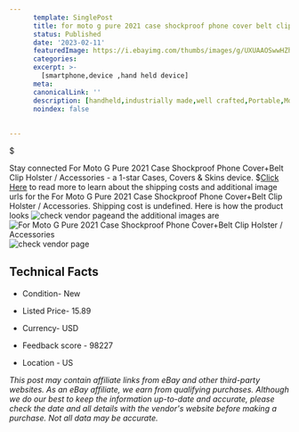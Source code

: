```yaml
---
      template: SinglePost
      title: for moto g pure 2021 case shockproof phone cover belt clip holster accessories
      status: Published
      date: '2023-02-11'
      featuredImage: https://i.ebayimg.com/thumbs/images/g/UXUAAOSwwHZh5i9m/s-l225.jpg
      categories: 
      excerpt: >-
        [smartphone,device ,hand held device]
      meta:
      canonicalLink: ''
      description: [handheld,industrially made,well crafted,Portable,Mobile,Compact,Convenient,Lightweight,Maneuverable,Man-portable,Miniature,Carriable,Hand-held,Light,Holdable,Transportable,Mobile device,Pocket-sized,On-the-go,Wireless,Cordless,Compact size,Convenient size, smartphone,device ,hand held device]
      noindex: false
      
        
---
```

$

Stay connected For Moto G Pure 2021 Case Shockproof Phone Cover+Belt Clip Holster / Accessories - a 1-star Cases, Covers & Skins device.
$[Click Here](https://www.ebay.com/itm/373883796841?hash=item570d35fd69%3Ag%3AUXUAAOSwwHZh5i9m&mkevt=1&mkcid=1&mkrid=711-53200-19255-0&campid=%253CePNCampaignId%253E&customid=%253CreferenceId%253E&toolid=10049) to read more to learn about the shipping costs and additional image urls for the For Moto G Pure 2021 Case Shockproof Phone Cover+Belt Clip Holster / Accessories. Shipping cost is undefined. Here is how the product looks ![check vendor page](https://i.ebayimg.com/thumbs/images/g/UXUAAOSwwHZh5i9m/s-l225.jpg)and the additional images are![For Moto G Pure 2021 Case Shockproof Phone Cover+Belt Clip Holster / Accessories](https://i.ebayimg.com/images/g/UXUAAOSwwHZh5i9m/s-l1200.jpg)![check vendor page](https://origin-galleryplus.ebayimg.com/ws/web/373883796841_2_0_1/225x225.jpg,https://origin-galleryplus.ebayimg.com/ws/web/373883796841_3_0_1/225x225.jpg,https://origin-galleryplus.ebayimg.com/ws/web/373883796841_4_0_1/225x225.jpg,https://origin-galleryplus.ebayimg.com/ws/web/373883796841_5_0_1/225x225.jpg,https://origin-galleryplus.ebayimg.com/ws/web/373883796841_6_0_1/225x225.jpg,https://origin-galleryplus.ebayimg.com/ws/web/373883796841_7_0_1/225x225.jpg,https://origin-galleryplus.ebayimg.com/ws/web/373883796841_8_0_1/225x225.jpg,https://origin-galleryplus.ebayimg.com/ws/web/373883796841_9_0_1/225x225.jpg,https://origin-galleryplus.ebayimg.com/ws/web/373883796841_10_0_1/225x225.jpg,https://origin-galleryplus.ebayimg.com/ws/web/373883796841_11_0_1/225x225.jpg,https://origin-galleryplus.ebayimg.com/ws/web/373883796841_12_0_1/225x225.jpg)



 ## Technical Facts 



     
      

 - Condition- New 


      

 - Listed Price- 15.89 


      

 - Currency- USD 


      

 - Feedback score - 98227 


      

 - Location - US 


      
      

 *_This post may contain affiliate links from eBay and other third-party websites. As an eBay affiliate, we earn from qualifying purchases. Although we do our best to keep the information up-to-date and accurate, please check the date and all details with the vendor's website before making a purchase. Not all data may be accurate._*






